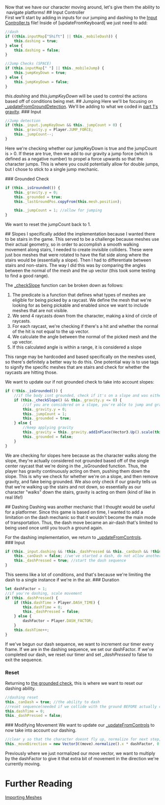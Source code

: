 Now that we have our character moving around, let's give them the ability to navigate platforms!
## Input Controller
First we'll start by adding in inputs for our jumping and dashing to the [InputController.ts]() file!
Inside of [updateFromKeyboard] we just need to add:
```javascript
//dash
if ((this.inputMap["Shift"] || this._mobileDash)) {
    this.dashing = true;
} else {
    this.dashing = false;
}

//Jump Checks (SPACE)
if (this.inputMap[" "] || this._mobileJump) {
    this.jumpKeyDown = true;
} else {
    this.jumpKeyDown = false;
}
```
*this.dashing* and *this.jumpKeyDown* will be used to control the actions based off of conditions being met.
## Jumping
Here we'll be focusing on [_updateFromGroundDetection](). We'll be adding to what we coded in [part 1's gravity](/how_to/page3#raycasts).
### Input
```javascript
//Jump detection
if (this._input.jumpKeyDown && this._jumpCount > 0) {
    this._gravity.y = Player.JUMP_FORCE;
    this._jumpCount--;
}
```
Here we're checking whether our jumpKeyDown is true and the jumpCount is > 0. If these are true, then we add to our gravity a jump force (which is defined as a negative number) to propel a force upwards so that the character jumps. This is where you could potentially allow for double jumps, but I chose to stick to a single jump mechanic.

### Grounded Check
```javascript
if (this._isGrounded()) {
    this._gravity.y = 0;
    this._grounded = true;
    this._lastGroundPos.copyFrom(this.mesh.position);

    this._jumpCount = 1; //allow for jumping
}
```
We want to reset the jumpCount back to 1.

## Slopes
I specifically added the implementation because I wanted there to be stairs in the game. This served to be a challenge because meshes use their actual geometry, so in order to accomplish a smooth walking movement along stairs, I needed to create invisible colliders. These were just box meshes that were rotated to have the flat side along where the stairs would be (essentially a slope). Then I had to differentiate between stairs and non-stairs. The way I did this was by comparing the angles between the normal of the mesh and the up vector (this took some testing to find a good range).

The [_checkSlope]() function can be broken down as follows:
1. The predicate is a function that defines what types of meshes are eligible for being picked by a raycast. We define the mesh that we're looking for as being pickable and enabled since we want to include meshes that are not visible.
2. We send 4 raycasts down from the character, making a kind of circle of raycasts.
3. For each raycast, we're checking if there's a hit and whether the normal of the hit is not equal to the up vector.
4. We calculate the angle between the normal of the picked mesh and the up vector.
5. If this calculated angle is within a range, it is considered a slope

This range may be hardcoded and based specifically on the meshes used, so there's definitely a better way to do this. One potential way is to use tags to signify the specific meshes that are stairs and check for whether the raycasts are hitting those.

We want to update our if not grounded check to take into account slopes:
```javascript
if (!this._isGrounded()) {
    //if the body isnt grounded, check if it's on a slope and was either falling or walking onto it
    if (this._checkSlope() && this._gravity.y <= 0) {
        //if you are considered on a slope, you're able to jump and gravity wont affect you
        this._gravity.y = 0;
        this._jumpCount = 1;
        this._grounded = true;
    } else {
        //keep applying gravity
        this._gravity = this._gravity.addInPlace(Vector3.Up().scale(this._deltaTime * Player.GRAVITY));
        this._grounded = false;
    }
}
```
We are checking for slopes here because as the character walks along the slope, they're actually considered not grounded based off of the single center raycast that we're doing in the _isGrounded function. Thus, the player has gravity continuously acting on them, pushing them down the slope. This is why we check for whether we're on a slope, and then remove gravity, and fake being grounded. We also only check if our gravity tells us that we're walking up the stairs and not down, so essentially as our character "walks" down the stairs, gravity is acting on them (kind of like in real life!)

## Dashing
Dashing was another mechanic that I thought would be useful for a platformer. Since this game is based on time, I wanted to add a limitation on the dash mechanic so that it wouldn't become the main mode of transportation. Thus, the dash move became an air-dash that's limited to being used once until you touch a ground again.

For the dashing implementation, we return to [_updateFromControls]().
### Input
```javascript
if (this._input.dashing && !this._dashPressed && this._canDash && !this._grounded) {
    this._canDash = false; //we've started a dash, do not allow another
    this._dashPressed = true; //start the dash sequence
}
```
This seems like a lot of conditions, and that's because we're limiting the dash to a single instance if we're in the air. 
### Duration
```javascript
let dashFactor = 1;
//if you're dashing, scale movement
if (this._dashPressed) {
    if (this.dashTime > Player.DASH_TIME) {
        this.dashTime = 0;
        this._dashPressed = false;
    } else {
        dashFactor = Player.DASH_FACTOR;
    }
    this.dashTime++;
}
```
If we've begun our dash sequence, we want to increment our timer every frame. If we are in the dashing sequence, we set our dashFactor. If we've completed our dash, we reset our timer and set *_dashPressed* to false to exit the sequence.
### Reset
Returning to [the grounded check](#grounded-check), this is where we want to reset our dashing ability.
```javascript
//dashing reset
this._canDash = true; //the ability to dash
//reset sequence(needed if we collide with the ground BEFORE actually completing the dash duration)
this.dashTime = 0;
this._dashPressed = false; 
```
### Modifying Movement
We want to update our [_updateFromControls]() to now take into account our dashing.
```javascript
//clear y so that the character doesnt fly up, normalize for next step, taking into account whether we've DASHED or not
this._moveDirection = new Vector3((move).normalize().x * dashFactor, 0, (move).normalize().z * dashFactor);
```
Previously where we just normalized our move vector, we want to multiply by the dashFactor to give it that extra bit of movement in the direction we're currently moving.

# Further Reading
[Importing Meshes](/how_to/page6)